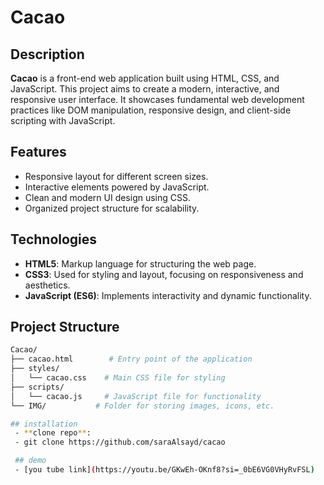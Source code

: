 # Cacao

## Description

**Cacao** is a front-end web application built using HTML, CSS, and JavaScript. This project aims to create a modern, interactive, and responsive user interface. It showcases fundamental web development practices like DOM manipulation, responsive design, and client-side scripting with JavaScript.

## Features

- Responsive layout for different screen sizes.
- Interactive elements powered by JavaScript.
- Clean and modern UI design using CSS.
- Organized project structure for scalability.

## Technologies

- **HTML5**: Markup language for structuring the web page.
- **CSS3**: Used for styling and layout, focusing on responsiveness and aesthetics.
- **JavaScript (ES6)**: Implements interactivity and dynamic functionality.

## Project Structure

```bash
Cacao/
├── cacao.html        # Entry point of the application
├── styles/
│   └── cacao.css    # Main CSS file for styling
├── scripts/
│   └── cacao.js     # JavaScript file for functionality
└── IMG/           # Folder for storing images, icons, etc.

## installation
 - **clone repo**:
 - git clone https://github.com/saraAlsayd/cacao

 ## demo
 - [you tube link](https://youtu.be/GKwEh-OKnf8?si=_0bE6VG0VHyRvFSL)